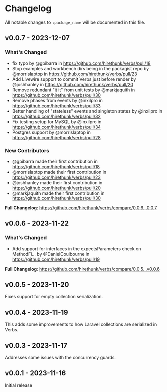 # Changelog

All notable changes to `:package_name` will be documented in this file.

## v0.0.7 - 2023-12-07

### What's Changed

* fix typo by @gpibarra in https://github.com/hirethunk/verbs/pull/18
* Stop examples and workbench dirs being in the packagist repo by @morrislaptop in https://github.com/hirethunk/verbs/pull/23
* Add Livewire support to commit Verbs just before render by @joshhanley in https://github.com/hirethunk/verbs/pull/20
* Remove redundant "it it" from unit tests by @markjaquith in https://github.com/hirethunk/verbs/pull/30
* Remove phases from events by @inxilpro in https://github.com/hirethunk/verbs/pull/33
* Better handling of "stateless" events and singleton states by @inxilpro in https://github.com/hirethunk/verbs/pull/32
* Fix testing setup for MySQL by @inxilpro in https://github.com/hirethunk/verbs/pull/34
* Postgres support by @morrislaptop in https://github.com/hirethunk/verbs/pull/28

### New Contributors

* @gpibarra made their first contribution in https://github.com/hirethunk/verbs/pull/18
* @morrislaptop made their first contribution in https://github.com/hirethunk/verbs/pull/23
* @joshhanley made their first contribution in https://github.com/hirethunk/verbs/pull/20
* @markjaquith made their first contribution in https://github.com/hirethunk/verbs/pull/30

**Full Changelog**: https://github.com/hirethunk/verbs/compare/0.0.6...0.0.7

## v0.0.6 - 2023-11-22

### What's Changed

- Add support for interfaces in the expectsParameters check on MethodFi… by @DanielCoulbourne in https://github.com/hirethunk/verbs/pull/19

**Full Changelog**: https://github.com/hirethunk/verbs/compare/0.0.5...v0.0.6

## v0.0.5 - 2023-11-20

Fixes support for empty collection serialization.

## v0.0.4 - 2023-11-19

This adds some improvements to how Laravel collections are serialized in Verbs.

## v0.0.3 - 2023-11-17

Addresses some issues with the concurrency guards.

## v0.0.1 - 2023-11-16

Initial release
